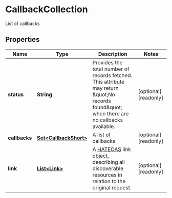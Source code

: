 

# CallbackCollection

List of callbacks

## Properties

| Name | Type | Description | Notes |
|------------ | ------------- | ------------- | -------------|
|**status** | **String** | Provides the total number of records fetched. This attribute may return \&quot;No records found\&quot; when there are no callbacks available. |  [optional] [readonly] |
|**callbacks** | [**Set&lt;CallbackShort&gt;**](CallbackShort.md) | A list of callbacks |  [optional] [readonly] |
|**link** | [**List&lt;Link&gt;**](Link.md) | A [HATEOAS](https://en.wikipedia.org/wiki/HATEOAS) link object, describing all discoverable resources in relation to the original request. |  [optional] [readonly] |



